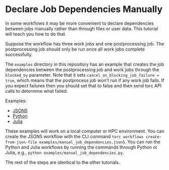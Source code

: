 # Declare Job Dependencies Manually

In some workflows it may be more convenient to declare dependencies between jobs manually rather
than through files or user data. This tutorial will teach you how to do that.

Suppose the workflow has three work jobs and one postprocessing job. The postprocessing job should
only be run once all work jobs complete successfully.

The `examples` directory in this repository has an example that creates the job
dependencies between the postprocessing job and work jobs through the `blocked_by` parameter.
Note that it sets `cancel_on_blocking_job_failure = true`, which means that the postprocess job
won't run if any work job fails. If you expect failures then you should set that to false and then
send torc API calls to determine what failed.

Examples:

- [JSON5](https://github.nrel.gov/viz/torc/blob/main/examples/manual_job_dependencies.json5)
- [Python](https://github.nrel.gov/viz/torc/blob/main/examples/manual_job_dependencies.py)
- [Julia](https://github.nrel.gov/viz/torc/blob/main/examples/manual_job_dependencies.jl)

These examples will work on a local computer or HPC environment. You can create the JSON5 workflow
with the CLI command `torc workflows create-from-json-file
examples/manual_job_dependencies.json5`. You can run the Python and Julia workflows by running the
commands through Python or Julia, e.g., `python examples/manual_job_dependencies.py`.

The rest of the steps are identical to the other tutorials.
